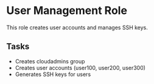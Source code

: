 # User Management Role

This role creates user accounts and manages SSH keys.

## Tasks
- Creates cloudadmins group
- Creates user accounts (user100, user200, user300)
- Generates SSH keys for users

